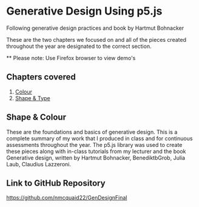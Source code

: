 # Generative Design Using p5.js
Following generative design practices and book by Hartmut Bohnacker

These are the two chapters we focused on and all of the pieces created throughout the year are designated to the correct section.

** Please note: Use Firefox browser to view demo's

## Chapters covered
1. [Colour](P1_COLOUR/)
2. [Shape & Type](P1_SHAPE/)



## Shape & Colour

These are the foundations and basics of generative design. This is a complete summary of my work that I produced in class and for continuous assessments throughout the year. The p5.js library was used to create these pieces along with in-class tutorials from my lecturer and the book Generative design, written by Hartmut Bohnacker, BenediktbGrob, Julia Laub, Claudius Lazzeroni.

## Link to GitHub Repository
https://github.com/nmcquaid22/GenDesignFinal
